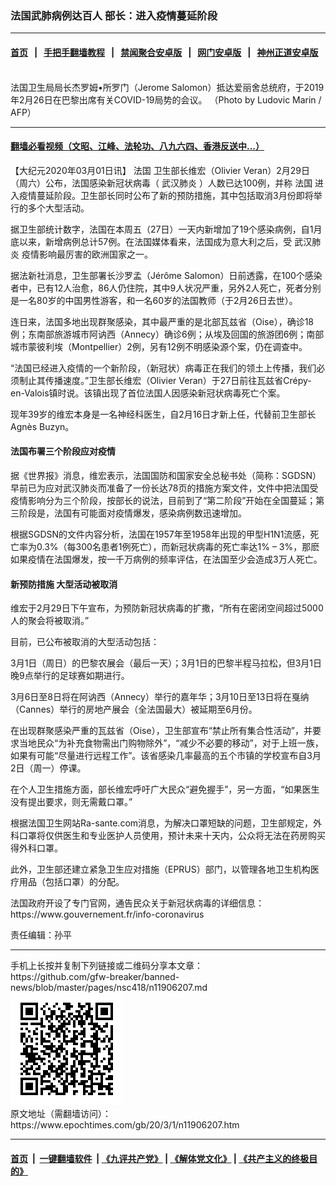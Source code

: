 ### 法国武肺病例达百人 部长：进入疫情蔓延阶段
------------------------

#### [首页](https://github.com/gfw-breaker/banned-news/blob/master/README.md) &nbsp;&nbsp;|&nbsp;&nbsp; [手把手翻墙教程](https://github.com/gfw-breaker/guides/wiki) &nbsp;&nbsp;|&nbsp;&nbsp; [禁闻聚合安卓版](https://github.com/gfw-breaker/bn-android) &nbsp;&nbsp;|&nbsp;&nbsp; [网门安卓版](https://github.com/oGate2/oGate) &nbsp;&nbsp;|&nbsp;&nbsp; [神州正道安卓版](https://github.com/SzzdOgate/update) 



<div><img alt="" class="aligncenter wp-post-image" src="https://i.epochtimes.com/assets/uploads/2020/03/GettyImages-1201647533-600x400.jpg"/>
<div class="red16 caption">
 法国卫生局局长杰罗姆•所罗门（Jerome Salomon）抵达爱丽舍总统府，于2019年2月26日在巴黎出席有关COVID-19局势的会议。 （Photo by Ludovic Marin / AFP）
</div>
</div><hr/>

#### [翻墙必看视频（文昭、江峰、法轮功、八九六四、香港反送中...）](https://github.com/gfw-breaker/banned-news/blob/master/pages/link3.md)

<div><p>
 【大纪元2020年03月01日讯】
 <ok href="https://www.epochtimes.com/gb/tag/%E6%B3%95%E5%9B%BD.html">
  法国
 </ok>
 卫生部长维宏（Olivier Veran）2月29日（周六）公布，法国感染新冠状病毒（
 <ok href="https://www.epochtimes.com/gb/tag/%E6%AD%A6%E6%B1%89%E8%82%BA%E7%82%8E.html">
  武汉肺炎
 </ok>
 ）人数已达100例，并称
 <ok href="https://www.epochtimes.com/gb/tag/%E6%B3%95%E5%9B%BD.html">
  法国
 </ok>
 进入疫情蔓延阶段。卫生部长同时公布了新的预防措施，其中包括取消3月份即将举行的多个大型活动。
</p>
<p>
 据卫生部统计数字，法国在本周五（27日）一天内新增加了19个感染病例，自1月底以来，新增病例总计57例。在法国媒体看来，法国成为意大利之后，受
 <ok href="https://www.epochtimes.com/gb/tag/%E6%AD%A6%E6%B1%89%E8%82%BA%E7%82%8E.html">
  武汉肺炎
 </ok>
 疫情影响最厉害的欧洲国家之一。
</p>
<p>
 据法新社消息，卫生部署长沙罗孟（Jérôme Salomon）日前透露，在100个感染者中，已有12人治愈，86人仍住院，其中9人状况严重，另外2人死亡，死者分别是一名80岁的中国男性游客，和一名60岁的法国教师（于2月26日去世）。
</p>
<p>
 连日来，法国多地出现群聚感染，其中最严重的是北部瓦兹省（Oise），确诊18例；东南部旅游城市阿讷西（Annecy）确诊6例；从埃及回国的旅游团6例；南部城市蒙彼利埃（Montpellier）2例，另有12例不明感染源个案，仍在调查中。
</p>
<p>
 “法国已经进入疫情的一个新阶段，（新冠状）病毒正在我们的领土上传播，我们必须制止其传播速度。”卫生部长维宏（Olivier Veran）于27日前往瓦兹省Crépy-en-Valois镇时说。该镇出现了首位法国人因感染新冠状病毒死亡个案。
</p>
<p>
 现年39岁的维宏本身是一名神经科医生，自2月16日才新上任，代替前卫生部长Agnès Buzyn。
</p>
<h4>
 法国布署三个阶段应对疫情
</h4>
<p>
 据《世界报》消息，维宏表示，法国国防和国家安全总秘书处（简称：SGDSN）早前已为应对武汉肺炎而准备了一份长达78页的措施方案文件，文件中把法国受疫情影响分为三个阶段，按部长的说法，目前到了“第二阶段”开始在全国蔓延；第三阶段是，法国有可能面对疫情爆发，感染病例数迅速增加。
</p>
<p>
 根据SGDSN的文件内容分析，法国在1957年至1958年出现的甲型H1N1流感，死亡率为0.3%（每300名患者1例死亡），而新冠状病毒的死亡率达1% – 3%，那麽如果疫情在法国爆发，按一千万病例的频率评估，在法国至少会造成3万人死亡。
</p>
<h4>
 新预防措施 大型活动被取消
</h4>
<p>
 维宏于2月29日下午宣布，为预防新冠状病毒的扩撒，“所有在密闭空间超过5000人的聚会将被取消。”
</p>
<p>
 目前，已公布被取消的大型活动包括：
</p>
<p>
 3月1日（周日）的巴黎农展会（最后一天）；3月1日的巴黎半程马拉松，但3月1日晚9点举行的足球赛如期进行。
</p>
<p>
 3月6日至8日将在阿讷西（Annecy）举行的嘉年华；3月10日至13日将在戛纳（Cannes）举行的房地产展会（全法国最大）被延期至6月份。
</p>
<p>
 在出现群聚感染严重的瓦兹省（Oise），卫生部宣布“禁止所有集合性活动”，并要求当地民众“为补充食物需出门购物除外”，“减少不必要的移动”，对于上班一族，如果有可能“尽量进行远程工作”。该省感染几率最高的五个市镇的学校宣布自3月2日（周一）停课。
</p>
<p>
 在个人卫生措施方面，部长维宏呼吁广大民众“避免握手”，另一方面，“如果医生没有提出要求，则无需戴口罩。”
</p>
<p>
 根据法国卫生网站Ra-sante.com消息，为解决口罩短缺的问题，卫生部规定，外科口罩将仅供医生和专业医护人员使用，预计未来十天内，公众将无法在药房购买得外科口罩。
</p>
<p>
 此外，卫生部还建立紧急卫生应对措施（EPRUS）部门，以管理各地卫生机构医疗用品（包括口罩）的分配。
</p>
<p>
 法国政府开设了专门官网，通告民众关于新冠状病毒的详细信息：https://www.gouvernement.fr/info-coronavirus
</p>
<p>
 责任编辑：孙平
</p>
<p>
</p>
</div>
<hr/>
手机上长按并复制下列链接或二维码分享本文章：<br/>
https://github.com/gfw-breaker/banned-news/blob/master/pages/nsc418/n11906207.md <br/>
<a href='https://github.com/gfw-breaker/banned-news/blob/master/pages/nsc418/n11906207.md'><img src='https://github.com/gfw-breaker/banned-news/blob/master/pages/nsc418/n11906207.md.png'/></a> <br/>
原文地址（需翻墙访问）：https://www.epochtimes.com/gb/20/3/1/n11906207.htm


------------------------
#### [首页](https://github.com/gfw-breaker/banned-news/blob/master/README.md) &nbsp;|&nbsp; [一键翻墙软件](https://github.com/gfw-breaker/nogfw/blob/master/README.md) &nbsp;| [《九评共产党》](https://github.com/gfw-breaker/9ping.md/blob/master/README.md#九评之一评共产党是什么) | [《解体党文化》](https://github.com/gfw-breaker/jtdwh.md/blob/master/README.md) | [《共产主义的终极目的》](https://github.com/gfw-breaker/gczydzjmd.md/blob/master/README.md)


<img src='http://gfw-breaker.win/banned-news/pages/nsc418/n11906207.md' width='0px' height='0px'/>